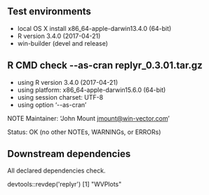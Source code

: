

## Test environments

 * local OS X install x86_64-apple-darwin13.4.0 (64-bit)
 * R version 3.4.0 (2017-04-21)
 * win-builder (devel and release) 

## R CMD check --as-cran replyr_0.3.01.tar.gz 

* using R version 3.4.0 (2017-04-21)
* using platform: x86_64-apple-darwin15.6.0 (64-bit)
* using session charset: UTF-8
* using option ‘--as-cran’

NOTE
Maintainer: ‘John Mount <jmount@win-vector.com>’

Status: OK (no other NOTEs, WARNINGs, or ERRORs)

## Downstream dependencies

All declared dependencies check.

  devtools::revdep('replyr')
  [1] "WVPlots"
